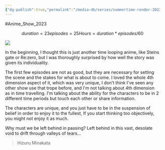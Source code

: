 ```yaml
---
{"dg-publish":true,"permalink":"/media-db/series/summertime-render-2022/","title":"Summertime Render","tags":["mediaDB/tv/series"],"noteIcon":""}
---
```


#Anime_Show_2023 
```math
duration = 23
episodes = 25
Hours = duration * episodes / 60
```
<img src="https://cdn.myanimelist.net/images/anime/1120/120796.jpg">

In the beginning, I thought this is just another time looping anime, like Steins gate or Re:zero, but I was thoroughly surprised by how well the story was given its individuality.

The first few episodes are not as good, but they are necessary for setting the scene and the stakes for what is about to come. I loved the whole 4th dimension aspect of it, which was very unique, I don't think I've seen any other show use that trope before, and I'm not talking about 4th dimension as in time travelling. I'm talking about the ability for the characters to be in 2 different time periods but touch each other or share information.

The characters are unique, and you just have to be in the suspension of belief in order to enjoy it to the fullest, If you start thinking too objectively, you might not enjoy it as much.


<div class="transclusion internal-embed is-loaded"><div class="markdown-embed">



Why must we be left behind in passing? Left behind in this vast, desolate void to drift through valleys of tears... 

</div></div>


<div class="transclusion internal-embed is-loaded"><div class="markdown-embed">



> Hizuru Minakata

</div></div>
